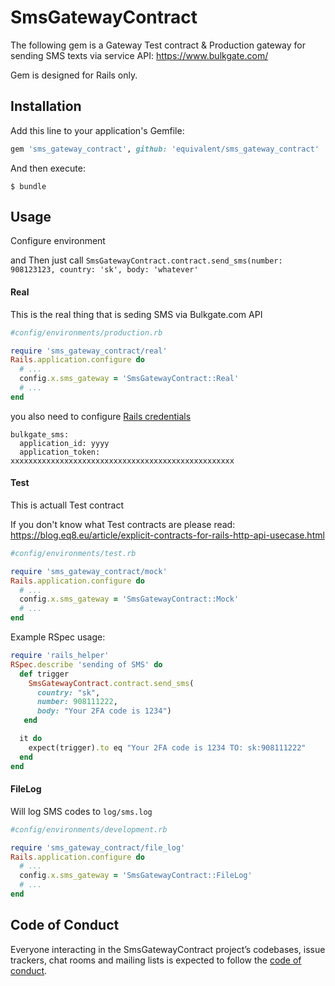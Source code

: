 # SmsGatewayContract

The following gem is a Gateway Test contract  & Production gateway for
sending SMS texts via service API:  https://www.bulkgate.com/

Gem is designed for Rails only.

## Installation

Add this line to your application's Gemfile:
```ruby
gem 'sms_gateway_contract', github: 'equivalent/sms_gateway_contract'
```

And then execute:

    $ bundle

## Usage

Configure environment

and Then just call `SmsGatewayContract.contract.send_sms(number: 908123123, country: 'sk', body: 'whatever'`


#### Real

This is the real thing that is seding SMS via  Bulkgate.com API

```ruby
#config/environments/production.rb

require 'sms_gateway_contract/real'
Rails.application.configure do
  # ...
  config.x.sms_gateway = 'SmsGatewayContract::Real'
  # ...
end
```

you also need to configure [Rails credentials](https://blog.eq8.eu/til/rails-52-credentials-tricks.html)

```
bulkgate_sms:
  application_id: yyyy
  application_token: xxxxxxxxxxxxxxxxxxxxxxxxxxxxxxxxxxxxxxxxxxxxxxxxxx
```

#### Test

This is actuall Test contract

If you don't know what Test contracts are please read:
https://blog.eq8.eu/article/explicit-contracts-for-rails-http-api-usecase.html


```ruby
#config/environments/test.rb

require 'sms_gateway_contract/mock'
Rails.application.configure do
  # ...
  config.x.sms_gateway = 'SmsGatewayContract::Mock'
  # ...
end
```

Example RSpec usage:

```ruby
require 'rails_helper'
RSpec.describe 'sending of SMS' do
  def trigger
    SmsGatewayContract.contract.send_sms(
      country: "sk",
      number: 908111222,
      body: "Your 2FA code is 1234")
   end

  it do
    expect(trigger).to eq "Your 2FA code is 1234 TO: sk:908111222"
  end
end
```

#### FileLog

Will log SMS codes to `log/sms.log`

```ruby
#config/environments/development.rb

require 'sms_gateway_contract/file_log'
Rails.application.configure do
  # ...
  config.x.sms_gateway = 'SmsGatewayContract::FileLog'
  # ...
end
```


## Code of Conduct

Everyone interacting in the SmsGatewayContract project’s codebases, issue trackers, chat rooms and mailing lists is expected to follow the [code of conduct](https://github.com/equivalent/sms_gateway_contract/blob/master/CODE_OF_CONDUCT.md).
